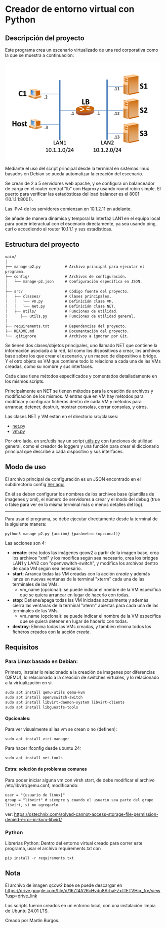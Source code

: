 # Creador de entorno virtual con Python

## Descripción del proyecto
Este programa crea un escenario virtualizado de una red corporativa como la que se muestra a continuación:

![Plantilla escenario a crear](img/escenario.png)

Mediante el uso del script principal desde la terminal en sistemas linux basados en Debian se pueda automatizar la creación del escenario.

Se crean de 2 a 5 servidores web apache, y se configura un balanceador de carga en el router central "lb" con Haproxy usando round robin simple. El puerto para verificar las estadósticas del load balancer es el 8001 (10.1.1.1:8001).

Las IPv4 de los servidores comienzan en 10.1.2.11 en adelante.

Se añade de manera dinámica y temporal la interfaz LAN1 en el equipo local para poder interactual con el escenario directamente, ya sea usando ping, curl o accediendo al router 10.1.1.1 y sus estadísticas.

## Estructura del proyecto

```
main/
│
├── manage-p2.py           # Archivo principal para ejecutar el programa.
├── config/                # Archivos de configuración.
│   └── manage-p2.json     # Configuración específica en JSON.
│
├── src/                   # Código fuente del proyecto.
│   ├── classes/           # Clases principales.
│   │   └── vm.py          # Definición clase VM.
│   │   └── net.py         # Definición clase NET.
│   ├── utils/             # Funciones de utilidad.
│      ├── utils.py        # Funciones de utilidad general.
│
├── requirements.txt       # Dependencias del proyecto.
├── README.md              # Documentación del proyecto.
└── .gitignore             # Archivos a ignorar por Git.
```

Se tienen dos clases/objetos principales, uno llamado NET que contiene la información asociada a la red, tal como los dispositivos a crear, los archivos base sobre los que crear el escenario, y un mapeo de dispositivo a bridge. Y el otro objeto es VM que contiene todo lo relaciona a cada una de las VMs creadas, como su nombre y sus interfaces.

Cada clase tiene métodos especificados y comentados detalladamente en los mismos scripts.

Principalmente en NET se tienen métodos para la creación de archivos y modificación de los mismos. Mientras que en VM hay métodos para modificar y configurar ficheros dentro de cada VM y métodos para arrancar, detener, destruir, mostrar consolas, cerrar consolas, y otros.

Las clases NET y VM están en el directorio src/classes:
- [net.py](/src/classes/network.py)
- [vm.py](/src/classes/vm.py)

Por otro lado, en src/utils hay un script [utils.py](/src/utils/utils.py) con funciones de utilidad general, como el creador de loggers y una función para crear el diccionario principal que describe a cada dispositivo y sus interfaces.

## Modo de uso

El archivo principal de configuración es un JSON encontrado en el subdirectorio config [Ver aquí](config/manage-p2.json).

En él se deben configurar los nombres de los archivos base (plantillas de imagenes y xml), el número de servidores a crear y el modo del debug (true o false para ver en la misma terminal más o menos detalles del log).

-----------------------

Para usar el programa, se debe ejecutar directamente desde la terminal de la siguiente manera:

```
python3 manage-p2.py {acción} {parámetro (opcional)}
```

Las acciones son 4:
- **create**: crea todos las imágenes qcow2 a partir de la imagen base, crea los archivos "xml" y los modifica según sea necesario, crea los bridges LAN1 y LAN2 con "openvswitch-switch", y modifica los archivos dentro de cada VM según sea necesario.
- **start**: Arranca todas las VM creadas con la acción *create* y además lanza en nuevas ventanas de la terminal "xterm" cada una de las terminales de las VMs.
    - vm_name (opcional): se puede indicar el nombre de la VM específica que se quiera arrancar en lugar de hacerlo con todas.
- **stop**: Detiene/apaga todas las VM iniciadas actualmente y además cierra las ventanas de la terminal "xterm" abiertas para cada una de las terminales de las VMs.
    - vm_name (opcional): se puede indicar el nombre de la VM específica que se quiera detener en lugar de hacerlo con todas.
- **destroy**: Elimina todas las VMs creadas, y también elimina todos los ficheros creados con la acción *create*.

## Requisitos

### Para Linux basado en Debian:
Primero, instalar lo relacionado a la creación de imagenes por diferencias (QEMU), lo relacionado a la creación de switches virtuales, y lo relacionado a la virtualización en si. 
```
sudo apt install qemu-utils qemu-kvm
sudo apt install openvswitch-switch
sudo apt install libvirt-daemon-system libvirt-clients
sudo apt install libguestfs-tools
```
#### Opcionales:
Para ver visualmente si las vm se crean o no (definen):
```
sudo apt install virt-manager
```
Para hacer ifconfig desde ubuntu 24:
```
sudo apt install net-tools
```

#### Extra: solución de problemas comunes

Para poder iniciar alguna vm con virsh start, de debe modificar el archivo /etc/libvirt/qemu.conf, modificando: 
```
user = "{usuario de linux}"
group = "libvirt" # siempre y cuando el usuario sea parte del grupo libvirt, si no agregarlo
```
ver: https://ostechnix.com/solved-cannot-access-storage-file-permission-denied-error-in-kvm-libvirt/


### Python

Librerías Python:
Dentro del entorno virtual creado para correr este programa, usar el archivo requirements.txt con 
```
pip install -r requirements.txt
```

## Nota
El archivo de imagen qcow2 base se puede descargar en https://drive.google.com/file/d/16Zf4A26cHvdu8ArhaFZxTfETVHcr_fre/view?usp=drive_link

Los scripts fueron creados en un entorno local, con una instalación limpia de Ubuntu 24.01 LTS.

Creado por Martín Burgos.
